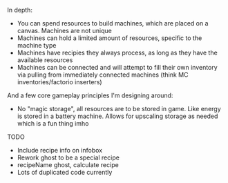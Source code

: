 In depth:
 - You can spend resources to build machines, which are placed on a canvas. Machines are not unique
 - Machines can hold a limited amount of resources, specific to the machine type
 - Machines have recipies they always process, as long as they have the available resources
 - Machines can be connected and will attempt to fill their own inventory via pulling from immediately connected machines (think MC inventories/factorio inserters)

And a few core gameplay principles I'm designing around:
 - No "magic storage", all resources are to be stored in game. Like energy is stored in a battery machine. Allows for upscaling storage as needed which is a fun thing imho

 TODO
  - Include recipe info on infobox
  - Rework ghost to be a special recipe
   - recipeName ghost, calculate recipe
   - Lots of duplicated code currently
